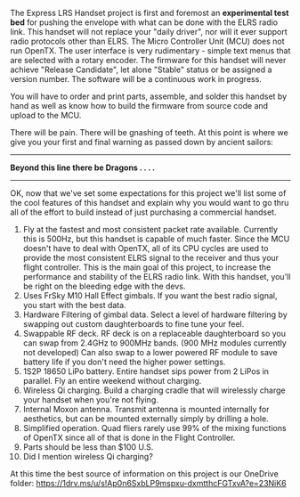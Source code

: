 
The Express LRS Handset project is first and foremost an **experimental test bed** for pushing the envelope with what can be done with the ELRS radio link.  This handset will not replace your "daily driver", nor will it ever support radio protocols other than ELRS.  The Micro Controller Unit (MCU) does not run OpenTX.  The user interface is very rudimentary - simple text menus that are selected with a rotary encoder.  The firmware for this handset will never achieve "Release Candidate", let alone "Stable" status or be assigned a version number.  The software will be a continuous work in progress.

You will have to order and print parts, assemble, and solder this handset by hand as well as know how to build the firmware from source code and upload to the MCU.  

There will be pain.  There will be gnashing of teeth.  At this point is where we give you your first and final warning as passed down by ancient sailors:

***********************************************************
**Beyond this line there be Dragons . . . .**
***********************************************************

OK, now that we've set some expectations for this project we'll list some of the cool features of this handset and explain why you would want to go thru all of the effort to build instead of just purchasing a commercial handset.

1. Fly at the fastest and most consistent packet rate available.  Currently this is 500Hz, but this handset is capable of much faster.  Since the MCU doesn't have to deal with OpenTX, all of its CPU cycles are used to provide the most consistent ELRS signal to the receiver and thus your flight controller.  This is the main goal of this project, to increase the performance and stability of the ELRS radio link.  With this handset, you'll be right on the bleeding edge with the devs.
2. Uses FrSky M10 Hall Effect gimbals.  If you want the best radio signal, you start with the best data.
3. Hardware Filtering of gimbal data.  Select a level of hardware filtering by swapping out custom daughterboards to fine tune your feel.
4. Swappable RF deck.  RF deck is on a replaceable daughterboard so you can swap from 2.4GHz to 900MHz bands. (900 MHz modules currently not developed)  Can also swap to a lower powered RF module to save battery life if you don't need the higher power settings.
5. 1S2P 18650 LiPo battery.  Entire handset sips power from 2 LiPos in parallel.  Fly an entire weekend without charging.
6. Wireless Qi charging.  Build a charging cradle that will wirelessly charge your handset when you're not flying.
7. Internal Moxon antenna.  Transmit antenna is mounted internally for aesthetics, but can be mounted externally simply by drilling a hole.
8. Simplified operation.  Quad fliers rarely use 99% of the mixing functions of OpenTX since all of that is done in the Flight Controller.
9. Parts should be less than $100 U.S.
10. Did I mention wireless Qi charging?

At this time the best source of information on this project is our OneDrive folder:
https://1drv.ms/u/s!Ap0n6SxbLP9mspxu-dxmtthcFGTxvA?e=23NiK6

